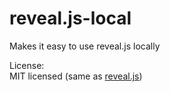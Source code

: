 reveal.js-local
===============

Makes it easy to use reveal.js locally

License:<br>
MIT licensed (same as [reveal.js](https://github.com/hakimel/reveal.js))
